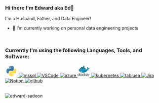 ### Hi there I'm Edward aka Ed👋

<!--
**Edward-Sadoon/Edward-Sadoon** is a ✨ _special_ ✨ repository because its `README.md` (this file) appears on your GitHub profile.

Here are some ideas to get you started:

- 🔭 I’m currently working on ... 
- 🌱 I’m currently learning ...
- 👯 I’m looking to collaborate on ...
- 🤔 I’m looking for help with ...
- 💬 Ask me about ...
- 📫 How to reach me: ...
- ⚡ Fun fact: ...
-->


I'm a Husband, Father, and Data Engineer!

- 🔭 I’m currently working on personal data engineering projects

<br />

<h3 align="left">Currently I'm using the following Languages, Tools, and Software:</h3>
<p align="left"> <a href="https://www.python.org" target="_blank" rel="noreferrer"> <img src="https://raw.githubusercontent.com/devicons/devicon/master/icons/python/python-original.svg" alt="python" width="40" height="40"/> </a> 
<a href="https://www.microsoft.com/en-us/sql-server" target="_blank" rel="noreferrer"> <img src="https://www.svgrepo.com/show/303229/microsoft-sql-server-logo.svg" alt="mssql" width="40" height="40"/> </a> 
<a href="https://code.visualstudio.com" target="_blank" rel="noreferrer"> <img src="https://www.vectorlogo.zone/logos/visualstudio_code/visualstudio_code-ar21.svg" alt="VSCode" width="80" height="40"/> </a> 
<a href="https://azure.microsoft.com/en-in/" target="_blank" rel="noreferrer"> <img src="https://www.vectorlogo.zone/logos/microsoft_azure/microsoft_azure-icon.svg" alt="azure" width="40" height="40"/> </a> 
<a href="https://www.docker.com/" target="_blank" rel="noreferrer"> <img src="https://raw.githubusercontent.com/devicons/devicon/master/icons/docker/docker-original-wordmark.svg" alt="docker" width="40" height="40"/> </a> 
<a href="https://kubernetes.io" target="_blank" rel="noreferrer"> <img src="https://www.vectorlogo.zone/logos/kubernetes/kubernetes-icon.svg" alt="kubernetes" width="40" height="40"/> </a> 
<a href="https://www.tableau.com/" target="_blank" rel="noreferrer"> <img src="https://www.svgrepo.com/show/354428/tableau-icon.svg" alt="tabluea" width="40" height="40"/> </a>
<a href="https://www.atlassian.com/software/jira" target="_blank" rel="noreferrer"> <img src="https://www.vectorlogo.zone/logos/atlassian_jira/atlassian_jira-icon.svg" alt="Jira" width="40" height="40"/> </a>
<a href="https://www.notion.io" target="_blank" rel="noreferrer"> <img src="https://www.svgrepo.com/show/342071/notion.svg" alt="Notion" width="40" height="40"/> </a> 
<a href="https://www.github.com" target="_blank" rel="noreferrer"> <img src="https://www.svgrepo.com/show/314033/github.svg" alt="github" width="40" height="40"/> </a> </p>

<br />
<!--
<a href="https://github.com/edward-sadoon"><img align="center" src="https://github-readme-stats.vercel.app/api?username=edward-sadoon&show_icons=true&commits=true&theme=tokyonight&hide_border=true" alt="Ed's github stats" /></a>
-->
<a><img align="center" src="https://github-readme-streak-stats.herokuapp.com/?user=edward-sadoon&theme=tokyonight&hide_border=true" alt="edward-sadoon"/>
